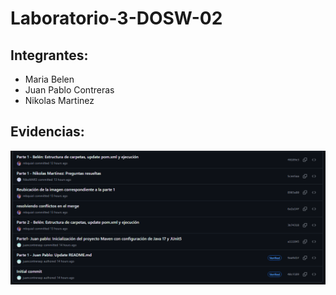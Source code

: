 # Laboratorio-3-DOSW-02

## Integrantes:
- Maria Belen
- Juan Pablo Contreras
- Nikolas Martinez

## Evidencias:
![Evidencia del historial de los commits](/Laboratorio-3-DOSW/docs/imagenes/historialCommits.png)
